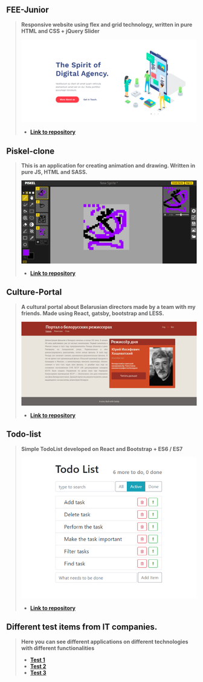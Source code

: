 ## FEE-Junior   
  
> **Responsive website using flex and grid technology, written in pure HTML and CSS + jQuery Slider**
>  
>![FEE-JuniorScreen](./screens/FEE-JuniorScreen.png)
> - **[Link to repository](https://github.com/Stassras/FEE-Junior)**  

## Piskel-clone   
  
> **This is an application for creating animation and drawing. Written in pure JS, HTML and SASS.**
>  
>![PiskelCloneScreen](./screens/PiskelCloneScreen.png)  
> - **[Link to repository](https://github.com/Stassras/Piskel-Clone)**  

## Culture-Portal   
  
> **A cultural portal about Belarusian directors made by a team with my friends. Made using React, gatsby, bootstrap and LESS.**  
>  
>![CulturePortalScreen](./screens/CulturePortalScreen.png)  
> - **[Link to repository](https://github.com/Stassras/Culture-portal)**  

## Todo-list   
  
> **Simple TodoList developed on React and Bootstrap + ES6 / ES7**  
>  
>![TodoListScreen](./screens/TodoListScreen.png)  
> - **[Link to repository](https://github.com/Stassras/Todo-list)**  
  
## Different test items from IT companies.  
  
> **Here you can see different applications on different technologies with different functionalities**  
>  
> - **[Test 1](https://github.com/Stassras/on-travel-test)**
> - **[Test 2](https://github.com/Stassras/softcorp-test)**
> - **[Test 3](https://github.com/Stassras/mr-test)**

